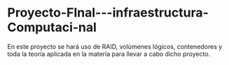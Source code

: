 # Proyecto-FInal---infraestructura-Computaci-nal
En este proyecto se hará uso de RAID, volúmenes lógicos, contenedores y toda la teoría aplicada en la materia para llevar a cabo dicho proyecto.

